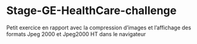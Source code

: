 # Stage-GE-HealthCare-challenge
Petit exercice en rapport avec la compression d’images et l’affichage des formats Jpeg 2000 et Jpeg2000 HT dans le navigateur
